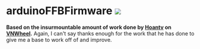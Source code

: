 # arduinoFFBFirmware ![](https://img.shields.io/badge/In_Development_v0.0.1-8A2BE2)
**Based on the insurmountable amount of work done by [Hoantv](https://github.com/hoantv) on [VNWheel](https://github.com/hoantv/VNWheel).** Again, I can't say thanks enough for the work that he has done to give me a base to work off of and improve.
